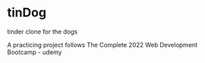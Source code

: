 # tinDog
tinder clone for the dogs

A practicing project follows The Complete 2022 Web Development Bootcamp - udemy

